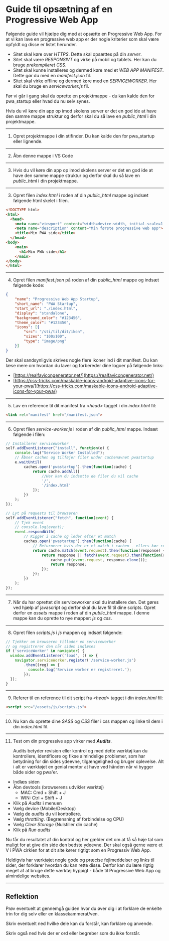 # Guide til opsætning af en Progressive Web App 

Følgende guide vil hjælpe dig med at opsætte en Progressive Web App. For at vi kan lave en progressive web app er der nogle kriterier som skal være opfyldt og disse er listet herunder.

* Sitet skal køre over *_HTTPS_*. Dette skal opsættes på din *server*.
* Sitet skal være *_RESPONSIVT_* og virke på mobil og tablets. Her kan du bruge *prekompileret CSS*.
* Sitet skal kunne installeres og dermed køre med et *_WEB APP MANIFEST_*. Dette gør du med en *manifest.json* fil.
* Sitet skal virke offline og dermed køre med en *_SERVICEWORKER_*. Her skal du bruge en *serviceworker.js* fil.

Før vi går i gang skal du oprette en projektmappe - du kan kalde den for pwa_startup eller hvad du nu selv synes. 

Hvis du vil køre din app op imod skolens server er det en god ide at have den samme mappe struktur og derfor skal du så lave en *public_html* i din projektmappe.
___
1. Opret projektmappe i din stifinder. Du kan kalde den for pwa_startup eller lignende.
___
2. Åbn denne mappe i VS Code
___
3. Hvis du vil køre din app op imod skolens server er det en god ide at have den samme mappe struktur og derfor skal du så lave en *public_html* i din projektmappe.
___
3. Opret filen *index.html* i roden af din *public_html* mappe og indsæt følgende html skelet i filen.
```html
<!DOCTYPE html>
<html>
  <head>
    <meta name="viewport" content="width=device-width, initial-scale=1.0">
    <meta name="description" content="Min første progressive web app">
    <title>Min PWA side</title>
  </head>
<body>
    <main>
      <h1>Min PWA side</h1>
    </main>
</body>
</html>
```
___
4. Opret filen *manifest.json* på roden af din *public_html* mappe og indsæt følgende kode:
```json
{
    "name": "Progressive Web App Startup",
    "short_name": "PWA Startup",
    "start_url": "./index.html",
    "display": "standalone",
    "background_color": "#123456",
    "theme_color": "#123456",
    "icons": [{
        "src": "/sti/til/dit/ikon",
        "sizes": "100x100",
        "type": "image/png"
    }]
}
```
Der skal sandsynligvis skrives nogle flere ikoner ind i dit manifest. Du kan læse mere om hvordan du laver og forbereder dine logoer på følgende links:
* [https://realfavicongenerator.net/](https://realfavicongenerator.net/)
* [https://css-tricks.com/maskable-icons-android-adaptive-icons-for-your-pwa/](https://css-tricks.com/maskable-icons-android-adaptive-icons-for-your-pwa/)
___
5. Lav en reference til dit manifest fra *&lt;head&gt;* tagget i din *index.html* fil:
```html
<link rel="manifest" href="/manifest.json">
```
___
6. Opret filen *service-worker.js* i roden af din *public_html* mappe. Indsæt følgende i filen:
```javascript
// Installerer serviceworker
self.addEventListener("install", function(e) {
    console.log("Service Worker Installed");
    // Åbner cachen og tilføjer filer under cachenavnet pwastartup
    e.waitUntil(
        caches.open('pwastartup').then(function(cache) {
            return cache.addAll([
                //Her kan du indsætte de filer du vil cache
                '/',
                '/index.html'
            ]);
        })
    );
});

// Lyt på requests til browseren
self.addEventListener("fetch", function(event) {
    // Tjek event
    // console.log(event);
    event.respondWith(
        // Kigger i cache og leder efter et match
        caches.open('pwastartup').then(function(cache) {
            // Returnerer hvis der er et match i cachen - ellers kør request med fetch
            return cache.match(event.request).then(function(response) {
                return response || fetch(event.request).then(function(response) {
                    cache.put(event.request, response.clone());
                    return response;
                });
            });
        })
    );
});
```
___
7. Når du har oprettet din serviceworker skal du installere den. Det gøres ved hjælp af javascript og derfor skal du lave fil til dine scripts. Opret derfor en *assets* mappe i roden af din *public_html* mappe. I denne mappe kan du oprette to nye mapper: *js* og *css*.
___
8. Opret filen *scripts.js* i *js* mappen og indsæt følgende:
```javascript
// Tjekker om browseren tillader en serviceworker 
// og registrerer den når siden indlæses
if ('serviceWorker' in navigator) {
  window.addEventListener('load', () => {
    navigator.serviceWorker.register('/service-worker.js')
        .then((reg) => {
          console.log('Service worker er registreret.');
        });
  });
}
```
___
9. Referer til en reference til dit script fra *&lt;head&gt;* tagget i din *index.html* fil:
```html
<script src="/assets/js/scripts.js">
```
___
10. Nu kan du oprette dine *SASS* og *CSS* filer i css mappen og linke til dem i din *index.html* fil.
___
11. Test om din progressive app virker med *__Audits__*.
  
      Audits betyder revision eller kontrol og med dette værktøj kan du kontrollere, identificere og fikse almindelige problemer, som har betydning for din sides ydeevne, tilgængelighed og bruger oplevelse. Alt i alt er værktøjet en genial mentor at have ved hånden når vi bygger både sider og pwa'er.
  - Indlæs siden
  - Åbn devtools (browserens udvikler værktøj)
    - MAC: Cmd + Shift + J
    - WIN: Ctrl + Shift + J
  - Klik på *Audits* i menuen
  - Vælg device (Mobile/Desktop)
  - Vælg de *audits* du vil kontrollere.
  - Vælg *throttling*. (Begrænsning af forbindelse og CPU)
  - Vælg *Clear Storage* (Nulstiller din cache)
  - Klik på *Run audits*

  Nu får du resultatet af din kontrol og her gælder det om at få så høje tal som muligt for at give din side den  bedste ydeevne. Der skal også gerne være et V i PWA cirklen for at dit site kører rigtigt som en Progressiv Web App.

  Heldigvis har værktøjet nogle gode og præcise fejlmeddelser og links til sider, der forklarer hvordan du kan rette disse. Derfor kan du lære rigtig meget af at bruge dette værktøj hyppigt - både til Progressive Web App og almindelige websites.
___

## Reflektion
Prøv eventuelt at gennemgå guiden hvor du  øver dig i at forklare de enkelte trin for dig selv eller en klassekammerat/ven. 

Skriv eventuelt ned hvilke dele kan du forstår, kan forklare og anvende. 

Skriv også ned hvis der er ord eller begreber som du ikke forstår.